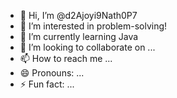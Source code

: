 - 👋 Hi, I’m @d2Ajoyi9Nath0P7
- 👀 I’m interested in problem-solving!
- 🌱 I’m currently learning Java
- 💞️ I’m looking to collaborate on ...
- 📫 How to reach me ...
- 😄 Pronouns: ...
- ⚡ Fun fact: ...

<!---
d2Ajoyi9Nath0P7/d2Ajoyi9Nath0P7 is a ✨ special ✨ repository because its `README.md` (this file) appears on your GitHub profile.
You can click the Preview link to take a look at your changes.
--->
